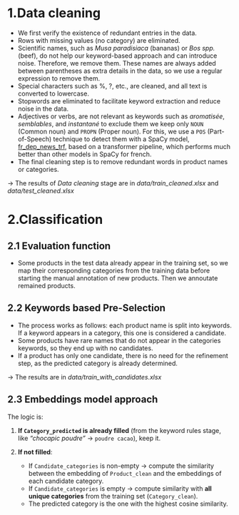 # 1.Data cleaning

- We first verify the existence of redundant entries in the data.
- Rows with missing values (no category) are eliminated.
- Scientific names, such as _Musa paradisiaca_ (bananas) or _Bos spp._ (beef), do not help our keyword-based approach and can introduce noise. Therefore, we remove them. These names are always added between parentheses as extra details in the data, so we use a regular expression to remove them.
- Special characters such as %, ?, etc., are cleaned, and all text is converted to lowercase.
- Stopwords are eliminated to facilitate keyword extraction and reduce noise in the data.
- Adjectives or verbs, are not relevant as keywords such as _aromatisée_, _semblables_, and _instantané_ to exclude them we keep only `NOUN` (Common noun) and `PROPN` (Proper noun). For this, we use a `POS` (Part-of-Speech) technique to detect them with a SpaCy model, [fr_dep_news_trf](https://github.com/explosion/spacy-models/releases/tag/fr_dep_news_trf-3.8.0), based on a transformer pipeline, which performs much better than other models in SpaCy for french.
- The final cleaning step is to remove redundant words in product names or categories.

-> The results of _Data cleaning_ stage are in _data/train_cleaned.xlsx_ and _data/test_cleaned.xlsx_

# 2.Classification

## 2.1 Evaluation function

- Some products in the test data already appear in the training set, so we map their corresponding categories from the training data before starting the manual annotation of new products. Then we annoutate remained products.

## 2.2 Keywords based Pre-Selection

- The process works as follows: each product name is split into keywords. If a keyword appears in a category, this one is considered a candidate.
- Some products have rare names that do not appear in the categories keywords, so they end up with no candidates.
- If a product has only one candidate, there is no need for the refinement step, as the predicted category is already determined.

-> The results are in _data/train_with_candidates.xlsx_

## 2.3 Embeddings model approach

The logic is:

1. **If `Category_predicted` is already filled** (from the keyword rules stage, like _“chocapic poudre”_ → `poudre cacao`), keep it.

2. **If not filled**:

   - If `Candidate_categories` is non-empty → compute the similarity between the embedding of `Product_clean` and the embeddings of each candidate category.
   - If `Candidate_categories` is empty → compute similarity with **all unique categories** from the training set (`Category_clean`).
   - The predicted category is the one with the highest cosine similarity.
